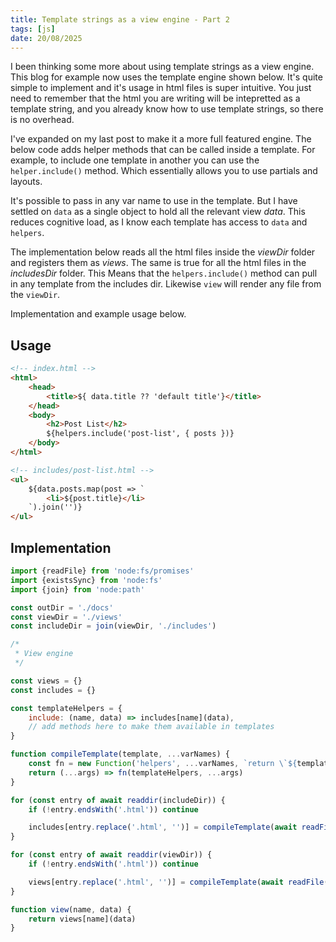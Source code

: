 ```yaml
---
title: Template strings as a view engine - Part 2
tags: [js]
date: 20/08/2025
---
```


I been thinking some more about using template strings as a view engine. This blog for
example now uses the template engine shown below. It's quite simple to implement and it's
usage in html files is super intuitive. You just need to remember that the html you are
writing will be intepretted as a template string, and you already know how to use template
strings, so there is no overhead.

<!-- more -->

I've expanded on my last post to make it a more full featured engine. The below code adds
helper methods that can be called inside a template. For example, to include one template
in another you can use the `helper.include()` method. Which essentially allows you to use
partials and layouts.

It's possible to pass in any var name to use in the template. But I have settled on `data`
as a single object to hold all the relevant view _data_. This reduces cognitive load, as I
know each template has access to `data` and `helpers`.

The implementation below reads all the html files inside the _viewDir_ folder and registers
them as _views_. The same is true for all the html files in the _includesDir_ folder. This
Means that the `helpers.include()` method can pull in any template from the includes dir.
Likewise `view` will render any file from the `viewDir`.

Implementation and example usage below.

## Usage

```html
<!-- index.html -->
<html>
    <head>
        <title>${ data.title ?? 'default title'}</title>
    </head>
    <body>
        <h2>Post List</h2>
        ${helpers.include('post-list', { posts })}
    </body>
</html>
```

```html
<!-- includes/post-list.html -->
<ul>
    ${data.posts.map(post => `
        <li>${post.title}</li>
    `).join('')}
</ul>
```

## Implementation

```javascript
import {readFile} from 'node:fs/promises'
import {existsSync} from 'node:fs'
import {join} from 'node:path'

const outDir = './docs'
const viewDir = './views'
const includeDir = join(viewDir, './includes')

/*
 * View engine
 */

const views = {}
const includes = {}

const templateHelpers = {
    include: (name, data) => includes[name](data),
    // add methods here to make them available in templates
}

function compileTemplate(template, ...varNames) {
    const fn = new Function('helpers', ...varNames, `return \`${template}\``)
    return (...args) => fn(templateHelpers, ...args)
}

for (const entry of await readdir(includeDir)) {
    if (!entry.endsWith('.html')) continue

    includes[entry.replace('.html', '')] = compileTemplate(await readFile(join(includeDir, entry)), 'data')
}

for (const entry of await readdir(viewDir)) {
    if (!entry.endsWith('.html')) continue

    views[entry.replace('.html', '')] = compileTemplate(await readFile(join(viewDir, entry), 'utf8'), 'data')
}

function view(name, data) {
    return views[name](data)
}
```
